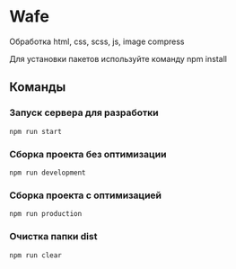 # Wafe

Обработка html, css, scss, js, image compress

Для установки пакетов используйте команду npm install


## Команды

### Запуск сервера для разработки

```shell
npm run start
```

### Сборка проекта без оптимизации

```shell
npm run development
```

### Сборка проекта с оптимизацией

```shell
npm run production
```

### Очистка папки dist

```shell
npm run clear
```
